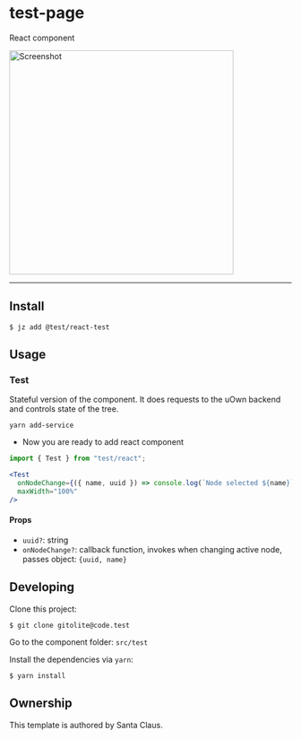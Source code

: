 # test-page

React component

<img alt="Screenshot" src="https://ladle.dev/img/ladle-baseweb.png" width="400px" />

---

## Install

```
$ jz add @test/react-test
```

## Usage

### Test

Stateful version of the component. It does requests to the uOwn backend and controls state of the tree.

```
yarn add-service
```

- Now you are ready to add react component

```js
import { Test } from "test/react";
```

```jsx
<Test
  onNodeChange={({ name, uuid }) => console.log(`Node selected ${name}`)}
  maxWidth="100%"
/>
```

#### Props

- `uuid?`: string
- `onNodeChange?`: callback function, invokes when changing active node, passes object: `{uuid, name}`

## Developing

Clone this project:

```
$ git clone gitolite@code.test
```

Go to the component folder: `src/test`

Install the dependencies via `yarn`:

```
$ yarn install
```

## Ownership

This template is authored by Santa Claus.
